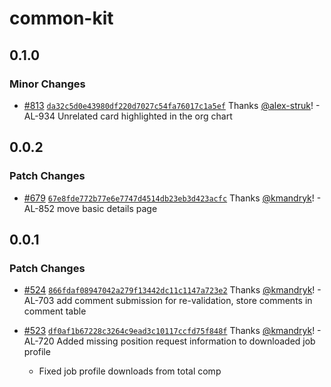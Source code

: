 # common-kit

## 0.1.0

### Minor Changes

- [#813](https://github.com/bcgov/psa-job-store/pull/813) [`da32c5d0e43980df220d7027c54fa76017c1a5ef`](https://github.com/bcgov/psa-job-store/commit/da32c5d0e43980df220d7027c54fa76017c1a5ef) Thanks [@alex-struk](https://github.com/alex-struk)! - AL-934 Unrelated card highlighted in the org chart

## 0.0.2

### Patch Changes

- [#679](https://github.com/bcgov/psa-job-store/pull/679) [`67e8fde772b77e6e7747d4514db23eb3d423acfc`](https://github.com/bcgov/psa-job-store/commit/67e8fde772b77e6e7747d4514db23eb3d423acfc) Thanks [@kmandryk](https://github.com/kmandryk)! - AL-852 move basic details page

## 0.0.1

### Patch Changes

- [#524](https://github.com/bcgov/psa-job-store/pull/524) [`866fdaf08947042a279f13442dc11c1147a723e2`](https://github.com/bcgov/psa-job-store/commit/866fdaf08947042a279f13442dc11c1147a723e2) Thanks [@kmandryk](https://github.com/kmandryk)! - AL-703 add comment submission for re-validation, store comments in comment table

- [#523](https://github.com/bcgov/psa-job-store/pull/523) [`df0af1b67228c3264c9ead3c10117ccfd75f848f`](https://github.com/bcgov/psa-job-store/commit/df0af1b67228c3264c9ead3c10117ccfd75f848f) Thanks [@kmandryk](https://github.com/kmandryk)! - AL-720 Added missing position request information to downloaded job profile

  - Fixed job profile downloads from total comp
